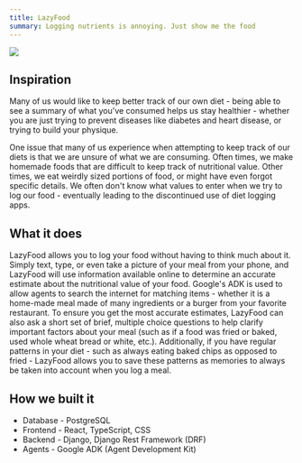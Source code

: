 ```yaml
---
title: LazyFood
summary: Logging nutrients is annoying. Just show me the food
---
```

![](https://youtu.be/z-aMN7k4vfw)
## Inspiration

Many of us would like to keep better track of our own diet - being able to see a summary of what you've consumed helps us stay healthier - whether you are just trying to prevent diseases like diabetes and heart disease, or trying to build your physique.

One issue that many of us experience when attempting to keep track of our diets is that we are unsure of what we are consuming. Often times, we make homemade foods that are difficult to keep track of nutritional value. Other times, we eat weirdly sized portions of food, or might have even forgot specific details. We often don't know what values to enter when we try to log our food - eventually leading to the discontinued use of diet logging apps.

## What it does

LazyFood allows you to log your food without having to think much about it. Simply text, type, or even take a picture of your meal from your phone, and LazyFood will use information available online to determine an accurate estimate about the nutritional value of your food. Google's ADK is used to allow agents to search the internet for matching items - whether it is a home-made meal made of many ingredients or a burger from your favorite restaurant. To ensure you get the most accurate estimates, LazyFood can also ask a short set of brief, multiple choice questions to help clarify important factors about your meal (such as if a food was fried or baked, used whole wheat bread or white, etc.). Additionally, if you have regular patterns in your diet - such as always eating baked chips as opposed to fried - LazyFood allows you to save these patterns as memories to always be taken into account when you log a meal.

## How we built it
- Database - PostgreSQL
- Frontend - React, TypeScript, CSS
- Backend - Django, Django Rest Framework (DRF)
- Agents - Google ADK (Agent Development Kit)